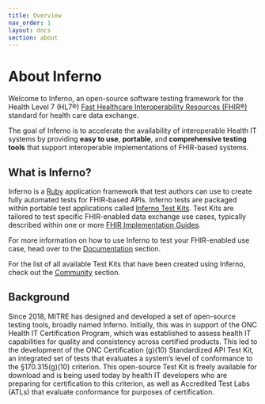 ```yaml
---
title: Overview
nav_order: 1
layout: docs
section: about
---
```

# About Inferno

Welcome to Inferno, an open-source software testing framework for the Health
Level 7 (HL7®) [Fast Healthcare Interoperability Resources
(FHIR®)](https://www.hl7.org/fhir/) standard for health care data exchange.

The goal of Inferno is to accelerate the availability of interoperable Health IT
systems by providing **easy to use**, **portable**, and **comprehensive testing
tools** that support interoperable implementations of FHIR-based systems.

## What is Inferno?

Inferno is a [Ruby](https://www.ruby-lang.org) application framework that test
authors can use to create fully automated tests for FHIR-based APIs. Inferno
tests are packaged within portable test applications called [Inferno Test
Kits](/docs/concepts.html). Test Kits are tailored to test specific FHIR-enabled
data exchange use cases, typically described within one or more [FHIR
Implementation Guides](https://fhir.org/guides/registry/).

For more information on how to use Inferno to test your FHIR-enabled use case,
head over to the [Documentation](/docs) section.

For the list of all available Test Kits that have been created using Inferno,
check out the [Community](/community/) section.

## Background

Since 2018, MITRE has designed and developed a set of open-source testing tools,
broadly named Inferno. Initially, this was in support of the ONC Health IT
Certification Program, which was established to assess health IT capabilities
for quality and consistency across certified products. This led to the
development of the ONC Certification (g)(10) Standardized API Test Kit, an
integrated set of tests that evaluates a system’s level of conformance to the
§170.315(g)(10) criterion. This open-source Test Kit is freely available for
download and is being used today by health IT developers who are preparing for
certification to this criterion, as well as Accredited Test Labs (ATLs) that
evaluate conformance for purposes of certification.